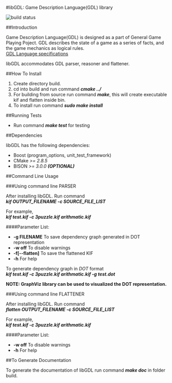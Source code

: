 #libGDL: Game Description Language(GDL) library

![build status](https://travis-ci.org/sumedhghaisas/libgdl.svg?branch=master)

##Introduction

Game Description Language(GDL) is designed as a part of General Game Playing
Poject. GDL describes the state of a game as a series of facts, and the game
mechanics as logical rules.  
[GDL Language specifications](http://logic.stanford.edu/classes/cs227/2013/readings/gdl_spec.pdf)

libGDL accommodates GDL parser, reasoner and flattener. 

##How To Install

1. Create directory build.
2. cd into build and run command _**cmake ../**_
3. For building from source run command _**make**_, this will create executable kif
   and flatten inside bin.
4. To install run command _**sudo make install**_

##Running Tests

* Run command _**make test**_ for testing

##Dependencies

libGDL has the following dependencies:

* Boost (program_options, unit_test_framework)
* CMake   _>= 2.8.5_
* BISON		_>= 3.0.0	**(OPTIONAL)**_

##Command Line Usage

###Using command line PARSER

After installing libGDL. Run command  
_**kif OUTPUT_FILENAME -c SOURCE_FILE_LIST**_

For example,  
_**kif test.kif -c 3puzzle.kif arithmatic.kif**_

####Parameter List:
* **-g FILENAME**	To save dependency graph generated in DOT representation
* **-w off**  	  To disable warnings
* **-f[--flatten]** To save the flattened KIF
* **-h**          For help

To generate dependency graph in _DOT_ format  
_**kif test.kif -c 3puzzle.kif arithmatic.kif -g test.dot**_

**NOTE: GraphViz library can be used to visualized the DOT representation.**

###Using command line FLATTENER

After installing libGDL. Run command  
_**flatten OUTPUT_FILENAME -c SOURCE_FILE_LIST**_

For example,  
_**kif test.kif -c 3puzzle.kif arithmatic.kif**_

####Parameter List:
* **-w off**  To disable warnings
* **-h**      For help

##To Generate Documentation

To generate the documentation of libGDL run command **_make doc_** in folder build.

